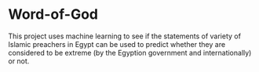 # Word-of-God

This project uses machine learning to see if the statements of variety of Islamic preachers in Egypt can be used to predict whether they are considered to be extreme (by the Egyption government and internationally) or not. 
